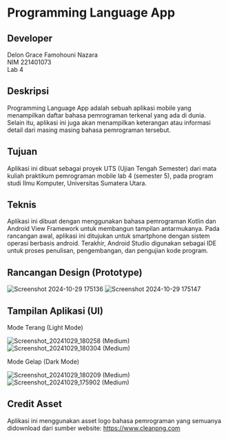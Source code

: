 # Programming Language App

## Developer

Delon Grace Famohouni Nazara  
NIM 221401073  
Lab 4

## Deskripsi

Programming Language App adalah sebuah aplikasi mobile yang menampilkan daftar bahasa pemrograman terkenal yang ada di dunia. Selain itu, aplikasi ini juga akan menampilkan keterangan atau informasi detail dari masing masing bahasa pemrograman tersebut.

## Tujuan

Aplikasi ini dibuat sebagai proyek UTS (Ujian Tengah Semester) dari mata kuliah praktikum pemrograman mobile lab 4 (semester 5), pada program studi Ilmu Komputer, Universitas Sumatera Utara.

## Teknis

Aplikasi ini dibuat dengan menggunakan bahasa pemrograman Kotlin dan Android View Framework untuk membangun tampilan antarmukanya. Pada rancangan awal, aplikasi ini ditujukan untuk smartphone dengan sistem operasi berbasis android. Terakhir, Android Studio digunakan sebagai IDE untuk proses penulisan, pengembangan, dan pengujian kode program.

## Rancangan Design (Prototype)
![Screenshot 2024-10-29 175136](https://github.com/user-attachments/assets/daf2e911-fd8d-400a-b100-b62cf10e4d41)
![Screenshot 2024-10-29 175147](https://github.com/user-attachments/assets/3ff44450-45a0-4970-a9d3-0cf05deda73a)

## Tampilan Aplikasi (UI)

Mode Terang (Light Mode)
<br>

![Screenshot_20241029_180258 (Medium)](https://github.com/user-attachments/assets/e70f4e6a-8829-494d-9162-ca86d321cdfe)
![Screenshot_20241029_180304 (Medium)](https://github.com/user-attachments/assets/f86dc423-5f42-4741-9b73-1b58106fb3a6)

Mode Gelap (Dark Mode)
<br>

![Screenshot_20241029_180209 (Medium)](https://github.com/user-attachments/assets/c7fe3870-8ebc-4b79-913a-4294ac2d1b94)
![Screenshot_20241029_175902 (Medium)](https://github.com/user-attachments/assets/656b3efd-1716-4bc9-a0bd-6758af4a7050)

## Credit Asset
Aplikasi ini menggunakan asset logo bahasa pemrograman yang semuanya didownload dari sumber website: https://www.cleanpng.com
